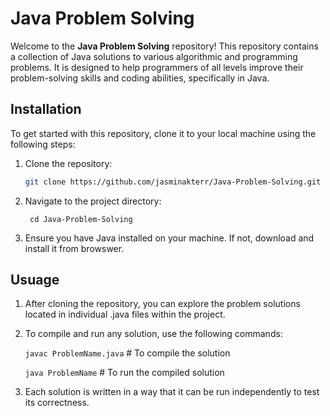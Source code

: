 # Java Problem Solving

Welcome to the **Java Problem Solving** repository! This repository contains a collection of Java solutions to various algorithmic and programming problems. It is designed to help programmers of all levels improve their problem-solving skills and coding abilities, specifically in Java.

## Installation

To get started with this repository, clone it to your local machine using the following steps:

1. Clone the repository:

   ```bash
   git clone https://github.com/jasminakterr/Java-Problem-Solving.git

2. Navigate to the project directory:

        cd Java-Problem-Solving

3. Ensure you have Java installed on your machine. If not, download and install it from browswer.

## Usuage

1. After cloning the repository, you can explore the problem solutions located in individual .java files within the project.

2. To compile and run any solution, use the following commands:

     `javac ProblemName.java`    # To compile the solution
   
     `java ProblemName`          # To run the compiled solution

4. Each solution is written in a way that it can be run independently to test its correctness.   

